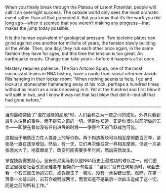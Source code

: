 When you finally break through the Plateau of Latent Potential,
people will call it an overnight success. The outside world only sees the
most dramatic event rather than all that preceded it. But you know
that it’s the work you did long ago—when it seemed that you weren’t
making any progress—that makes the jump today possible.

It is the human equivalent of geological pressure. Two tectonic
plates can grind against one another for millions of years, the tension
slowly building all the while. Then, one day, they rub each other once
again, in the same fashion they have for ages, but this time the tension
is too great. An earthquake erupts. Change can take years—before it
happens all at once.

Mastery requires patience. The San Antonio Spurs, one of the most
successful teams in NBA history, have a quote from social reformer
Jacob Riis hanging in their locker room: “When nothing seems to help,
I go and look at a stonecutter hammering away at his rock, perhaps a
hundred times without as much as a crack showing in it. Yet at the
hundred and first blow it will split in two, and I know it was not that
last blow that did it—but all that had gone before.”

---
当你最终突破了"潜在潜能的高地"时，人们会称之为一夜之间的成功。外界只看到最引人注目的事件，而不是它之前的一切。但是你知道，正是你很久以前所做的工作——即使在看似没有任何进展的时候——使得今天的飞跃成为可能。

这相当于地质压力在人类身上的等价物。两个构造板块可以相互摩擦数百万年，紧张感一直在逐渐增加。然后，有一天，它们再次像往常一样相互摩擦，但这一次紧张感太大了。地震爆发了。改变可能需要多年时间，然后突然发生。

掌握技能需要耐心。圣安东尼奥马刺队是NBA历史上最成功的球队之一，他们更衣室里挂着社会改革家雅各布·里斯的一句名言：“当似乎没有任何帮助时，我会去看一个石匠敲击他的岩石，或许敲击了一百次，没有一丝裂缝出现。然而，在第一百零一次敲击时，岩石会被劈成两半，而我知道不是最后一次敲击造成了这一切，而是之前的所有工作。”